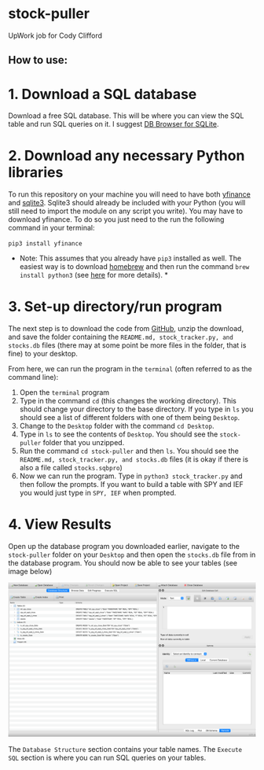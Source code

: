# stock-puller
UpWork job for Cody Clifford

## How to use:

# 1. Download a SQL database

Download a free SQL database. This will be where you can view the SQL table and run SQL queries on it. I suggest [DB Browser for SQLite](https://sqlitebrowser.org/dl/).

# 2. Download any necessary Python libraries

To run this repository on your machine you will need to have both [yfinance](https://pypi.org/project/yfinance/) and [sqlite3](https://docs.python.org/3/library/sqlite3.html). Sqlite3 should already be included with your Python (you will still need to import the module on any script you write). You may have to download yfinance. To do so you just need to the run the following command in your terminal:

`pip3 install yfinance`

* Note: This assumes that you already have `pip3` installed as well. The easiest way is to download [homebrew](https://brew.sh/) and then run the command `brew install python3` (see [here](https://stackoverflow.com/questions/34573159/how-can-i-install-pythons-pip3-on-my-mac#:~:text=How%20could%20I%20install%20pip3%20on%20my%20Mac%3F&text=To%20install%20or%20upgrade%20pip,version%20which%20runs%20the%20script.) for more details). *

# 3. Set-up directory/run program

The next step is to download the code from [GitHub](https://github.com/Nhyland28/stock-puller), unzip the download, and save the folder containing the `README.md, stock_tracker.py, and stocks.db` files (there may at some point be more files in the folder, that is fine) to your desktop.

From here, we can run the program in the `terminal`  (often referred to as the command line):

1. Open the `terminal` program
2. Type in the command `cd` (this changes the working directory). This should change your directory to the base directory. If you type in `ls` you should see a list of different folders with one of them being `Desktop`.
3. Change to the `Desktop` folder with the command `cd Desktop`.
4. Type in `ls` to see the contents of `Desktop`. You should see the `stock-puller` folder that you unzipped.
5. Run the command `cd stock-puller` and then `ls`. You should see the `README.md, stock_tracker.py, and stocks.db` files (it is okay if there is also a file called `stocks.sqbpro`)
6. Now we can run the program. Type in `python3 stock_tracker.py` and then follow the prompts. If you want to build a table with SPY and IEF you would just type in `SPY, IEF` when prompted.

# 4. View Results

Open up the database program you downloaded earlier, navigate to the `stock-puller` folder on your `Desktop` and then open the `stocks.db` file from in the database program. You should now be able to see your tables (see image below)

![Screenshot of DB Browser for SQLite](db_screenshot.png)

The `Database Structure` section contains your table names. The `Execute SQL` section is where you can run SQL queries on your tables.
